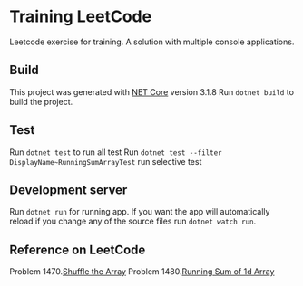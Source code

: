 # Training LeetCode
Leetcode exercise for training. A solution with multiple console applications.

## Build
This project was generated with [NET Core](https://docs.microsoft.com/en-us/dotnet/core/tools/) version 3.1.8
Run `dotnet build` to build the project.

## Test

Run `dotnet test` to run all test
Run `dotnet test --filter DisplayName~RunningSumArrayTest` run selective test

## Development server

Run `dotnet run` for running app. If you want the app will automatically reload if you change any of the source files run `dotnet watch run`.

## Reference on LeetCode

Problem 1470.[Shuffle the Array](https://leetcode.com/problems/shuffle-the-array/)
Problem 1480.[Running Sum of 1d Array](https://leetcode.com/problems/running-sum-of-1d-array/)
